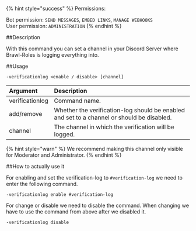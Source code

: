 {% hint style="success" %}
Permissions:

Bot permission: `SEND MESSAGES`, `EMBED LINKS`, `MANAGE WEBHOOKS`<br>User permission: `ADMINISTRATION`
{% endhint %}

##Description

With this command you can set a channel in your Discord Server where Brawl-Roles is logging everything into.

##Usage

`-verificationlog <enable / disable> [channel]`

| Argument | Description |
| :--- | :--- | 
| verificationlog | Command name. |
| add/remove | Whether the verification-log should be enabled and set to a channel or should be disabled. |
| channel | The channel in which the verification will be logged. |

{% hint style="warn" %}
We recommend making this channel only visible for Moderator and Administrator.
{% endhint %}

##How to actually use it

For enabling and set the verification-log to `#verification-log` we need to enter the following command.

```
-verificationlog enable #verification-log
```

For change or disable we need to disable the command. When changing we have to use the command from above after we disabled it.

```
-verificationlog disable
```